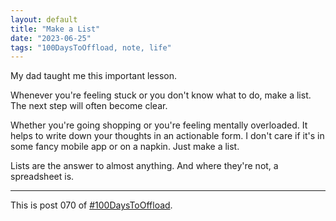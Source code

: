 ```yaml
---
layout: default
title: "Make a List"
date: "2023-06-25"
tags: "100DaysToOffload, note, life"
---
```


My dad taught me this important lesson. 

Whenever you're feeling stuck or you don't know what to do, make a list. The next step will often become clear.

Whether you're going shopping or you're feeling mentally overloaded. It helps to write down your thoughts in an actionable form. I don't care if it's in some fancy mobile app or on a napkin. Just make a list.

Lists are the answer to almost anything. And where they're not, a spreadsheet is.

---

This is post 070 of [#100DaysToOffload](https://100daystooffload.com/).
